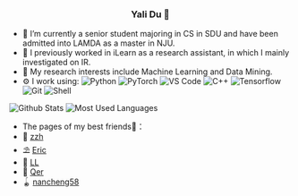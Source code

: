 ### <p align="center">Yali Du 🚀</p>
 
- 🏢 I’m currently a senior student majoring in CS in SDU and have been admitted into LAMDA as a master in NJU.
- 🌱 I previously worked in iLearn as a research assistant, in which I mainly investigated on IR. 
- 🔭 My research interests include Machine Learning and Data Mining.
- ⚙️ I work using: 	  ![Python](https://img.shields.io/badge/-Python-8fcfd1?style=plastic&logo=Python)
![PyTorch](https://img.shields.io/badge/-PyTorch-EE4C2C?style=plastic&logo=pytorch)
  ![VS Code](https://img.shields.io/badge/-VS%20Code-007ACC?style=plastic&logo=visual-studio-code)
![C++](https://img.shields.io/badge/-C++-00599C?style=plastic&logo=cplusplus)
 ![Tensorflow](https://img.shields.io/badge/-Tensorflow-FF6F00?style=plastic&logo=tensorflow)
  ![Git](https://img.shields.io/badge/-Git-black?style=plastic&logo=git)
  ![Shell](https://img.shields.io/badge/-Shell-blasck?style=plastic&logo=Shell)

![Github Stats](https://github-readme-stats.vercel.app/api?username=liliyae)
![Most Used Languages](https://github-readme-stats.vercel.app/api/top-langs/?username=liliyae&layout=compact)

- The pages of my best friends💎：
- 🎀 [zzh](http://playerz.plus/) 
- ⛱️ [Eric](https://eirc-whyte.github.io/) 
- 🧸 [LL](https://naylenv.github.io/) 
- 🔮 [Qer](https://github.com/wbxl2000) 
- 🪀 [nancheng58](https://blog.nancheng58.cn/)


